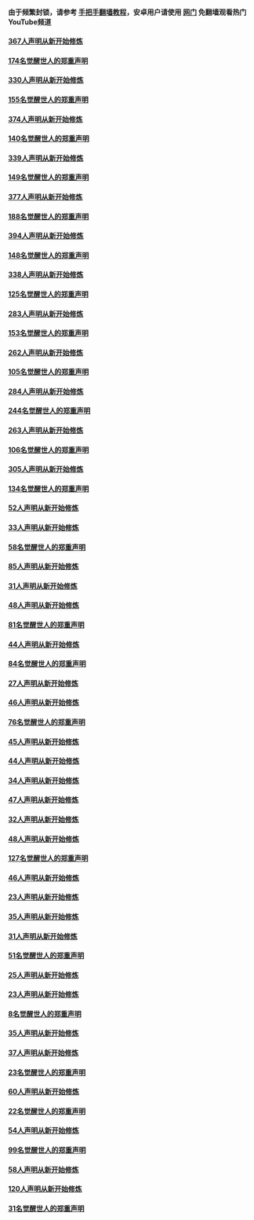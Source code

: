 #### 由于频繁封锁，请参考 [手把手翻墙教程](https://github.com/gfw-breaker/guides/wiki/)，安卓用户请使用 [网门](https://github.com/gfw-breaker/nogfw/blob/master/dl.md?t=05312201) 免翻墙观看热门YouTube频道 

#### [367人声明从新开始修炼](../pages/91/426421.md?t=05312201) 

#### [174名觉醒世人的郑重声明](../pages/91/426420.md?t=05312201) 

#### [330人声明从新开始修炼](../pages/91/426139.md?t=05312201) 

#### [155名觉醒世人的郑重声明](../pages/91/426138.md?t=05312201) 

#### [374人声明从新开始修炼](../pages/91/425811.md?t=05312201) 

#### [140名觉醒世人的郑重声明](../pages/91/425810.md?t=05312201) 

#### [339人声明从新开始修炼](../pages/91/425690.md?t=05312201) 

#### [149名觉醒世人的郑重声明](../pages/91/425689.md?t=05312201) 

#### [377人声明从新开始修炼](../pages/91/424867.md?t=05312201) 

#### [188名觉醒世人的郑重声明](../pages/91/424866.md?t=05312201) 

#### [394人声明从新开始修炼](../pages/91/423914.md?t=05312201) 

#### [148名觉醒世人的郑重声明](../pages/91/423913.md?t=05312201) 

#### [338人声明从新开始修炼](../pages/91/423540.md?t=05312201) 

#### [125名觉醒世人的郑重声明](../pages/91/423539.md?t=05312201) 

#### [283人声明从新开始修炼](../pages/91/423296.md?t=05312201) 

#### [153名觉醒世人的郑重声明](../pages/91/423295.md?t=05312201) 

#### [262人声明从新开始修炼](../pages/91/423004.md?t=05312201) 

#### [105名觉醒世人的郑重声明](../pages/91/423003.md?t=05312201) 

#### [284人声明从新开始修炼](../pages/91/422707.md?t=05312201) 

#### [244名觉醒世人的郑重声明](../pages/91/422706.md?t=05312201) 

#### [263人声明从新开始修炼](../pages/91/422553.md?t=05312201) 

#### [106名觉醒世人的郑重声明](../pages/91/422552.md?t=05312201) 

#### [305人声明从新开始修炼](../pages/91/422153.md?t=05312201) 

#### [134名觉醒世人的郑重声明](../pages/91/422152.md?t=05312201) 

#### [52人声明从新开始修炼](../pages/91/421846.md?t=05312201) 

#### [33人声明从新开始修炼](../pages/91/421804.md?t=05312201) 

#### [58名觉醒世人的郑重声明](../pages/91/421845.md?t=05312201) 

#### [85人声明从新开始修炼](../pages/91/421769.md?t=05312201) 

#### [31人声明从新开始修炼](../pages/91/421763.md?t=05312201) 

#### [48人声明从新开始修炼](../pages/91/421605.md?t=05312201) 

#### [81名觉醒世人的郑重声明](../pages/91/421656.md?t=05312201) 

#### [44人声明从新开始修炼](../pages/91/421544.md?t=05312201) 

#### [84名觉醒世人的郑重声明](../pages/91/421543.md?t=05312201) 

#### [27人声明从新开始修炼](../pages/91/421465.md?t=05312201) 

#### [46人声明从新开始修炼](../pages/91/421454.md?t=05312201) 

#### [76名觉醒世人的郑重声明](../pages/91/421453.md?t=05312201) 

#### [45人声明从新开始修炼](../pages/91/421452.md?t=05312201) 

#### [44人声明从新开始修炼](../pages/91/421422.md?t=05312201) 

#### [34人声明从新开始修炼](../pages/91/421322.md?t=05312201) 

#### [47人声明从新开始修炼](../pages/91/421264.md?t=05312201) 

#### [32人声明从新开始修炼](../pages/91/421225.md?t=05312201) 

#### [48人声明从新开始修炼](../pages/91/421202.md?t=05312201) 

#### [127名觉醒世人的郑重声明](../pages/91/421224.md?t=05312201) 

#### [46人声明从新开始修炼](../pages/91/421203.md?t=05312201) 

#### [23人声明从新开始修炼](../pages/91/421138.md?t=05312201) 

#### [35人声明从新开始修炼](../pages/91/421122.md?t=05312201) 

#### [31人声明从新开始修炼](../pages/91/421081.md?t=05312201) 

#### [51名觉醒世人的郑重声明](../pages/91/421080.md?t=05312201) 

#### [25人声明从新开始修炼](../pages/91/421020.md?t=05312201) 

#### [23人声明从新开始修炼](../pages/91/420884.md?t=05312201) 

#### [8名觉醒世人的郑重声明](../pages/91/420883.md?t=05312201) 

#### [35人声明从新开始修炼](../pages/91/420809.md?t=05312201) 

#### [37人声明从新开始修炼](../pages/91/420766.md?t=05312201) 

#### [23名觉醒世人的郑重声明](../pages/91/420765.md?t=05312201) 

#### [60人声明从新开始修炼](../pages/91/420727.md?t=05312201) 

#### [22名觉醒世人的郑重声明](../pages/91/420726.md?t=05312201) 

#### [54人声明从新开始修炼](../pages/91/420529.md?t=05312201) 

#### [99名觉醒世人的郑重声明](../pages/91/420528.md?t=05312201) 

#### [58人声明从新开始修炼](../pages/91/420198.md?t=05312201) 

#### [120人声明从新开始修炼](../pages/91/420141.md?t=05312201) 

#### [31名觉醒世人的郑重声明](../pages/91/420197.md?t=05312201) 

